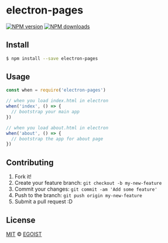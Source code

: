 # electron-pages

[![NPM version](https://img.shields.io/npm/v/electron-pages.svg?style=flat-square)](https://npmjs.com/package/electron-pages) [![NPM downloads](https://img.shields.io/npm/dm/electron-pages.svg?style=flat-square)](https://npmjs.com/package/electron-pages)

## Install

```bash
$ npm install --save electron-pages
```

## Usage

```js
const when = require('electron-pages')

// when you load index.html in electron
when('index', () => {
  // bootstrap your main app
})

// when you load about.html in electron
when('about', () => {
  // bootstrap the app for about page
})
```

## Contributing

1. Fork it!
2. Create your feature branch: `git checkout -b my-new-feature`
3. Commit your changes: `git commit -am 'Add some feature'`
4. Push to the branch: `git push origin my-new-feature`
5. Submit a pull request :D

## License

[MIT](https://egoist.mit-license.org/) © [EGOIST](https://github.com/egoist)
